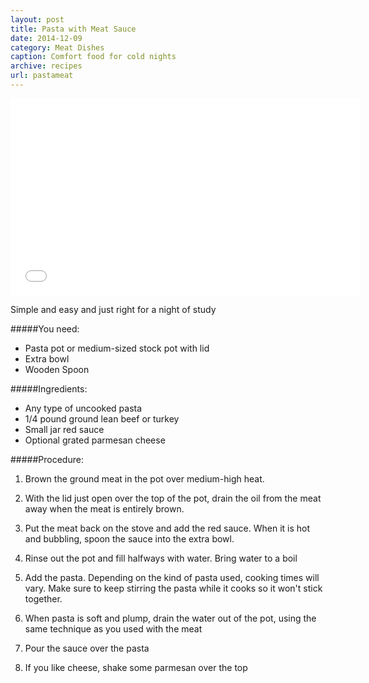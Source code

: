```yaml
---
layout: post
title: Pasta with Meat Sauce
date: 2014-12-09
category: Meat Dishes
caption: Comfort food for cold nights
archive: recipes
url: pastameat
---
```

<iframe width="560" height="315" src="//www.youtube.com/embed/_MIdbZml6r4?list=UUpLxEusuFWB8cZXyiXs4qew" frameborder="0" allowfullscreen></iframe>

Simple and easy and just right for a night of study

#####You need:

* Pasta pot or medium-sized stock pot with lid
* Extra bowl
* Wooden Spoon

#####Ingredients:

* Any type of uncooked pasta
* 1/4 pound ground lean beef or turkey
* Small jar red sauce
* Optional grated parmesan cheese

#####Procedure:

1. Brown the ground meat in the pot over medium-high heat.

2. With the lid just open over the top of the pot, drain the oil from the meat away when the meat is entirely brown.

3. Put the meat back on the stove and add the red sauce. When it is hot and bubbling, spoon the sauce into the extra bowl.

4. Rinse out the pot and fill halfways with water. Bring water to a boil

5. Add the pasta. Depending on the kind of pasta used, cooking times will vary. Make sure to keep stirring the pasta while it cooks so it won't stick together.

6. When pasta is soft and plump, drain the water out of the pot, using the same technique as you used with the meat

7. Pour the sauce over the pasta

8. If you like cheese, shake some parmesan over the top
